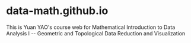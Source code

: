 # data-math.github.io
This is Yuan YAO's course web for 
Mathematical Introduction to Data Analysis I --
Geometric and Topological Data Reduction and Visualization
